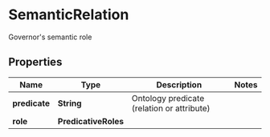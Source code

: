 

# SemanticRelation

Governor's semantic role
## Properties

Name | Type | Description | Notes
------------ | ------------- | ------------- | -------------
**predicate** | **String** | Ontology predicate (relation or attribute) | 
**role** | **PredicativeRoles** |  | 



